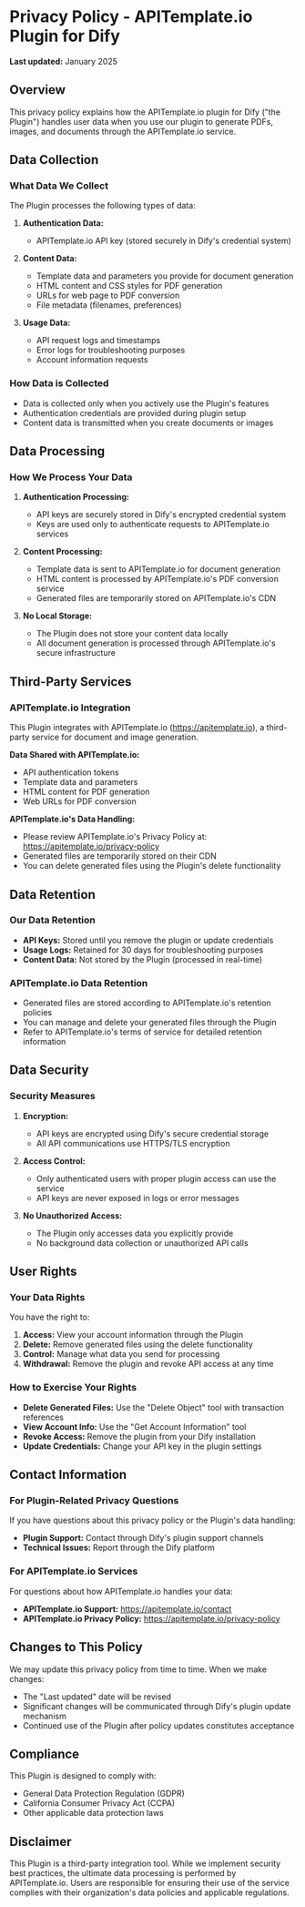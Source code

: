 # Privacy Policy - APITemplate.io Plugin for Dify

**Last updated:** January 2025

## Overview

This privacy policy explains how the APITemplate.io plugin for Dify ("the Plugin") handles user data when you use our plugin to generate PDFs, images, and documents through the APITemplate.io service.

## Data Collection

### What Data We Collect

The Plugin processes the following types of data:

1. **Authentication Data:**
   - APITemplate.io API key (stored securely in Dify's credential system)

2. **Content Data:**
   - Template data and parameters you provide for document generation
   - HTML content and CSS styles for PDF generation
   - URLs for web page to PDF conversion
   - File metadata (filenames, preferences)

3. **Usage Data:**
   - API request logs and timestamps
   - Error logs for troubleshooting purposes
   - Account information requests

### How Data is Collected

- Data is collected only when you actively use the Plugin's features
- Authentication credentials are provided during plugin setup
- Content data is transmitted when you create documents or images

## Data Processing

### How We Process Your Data

1. **Authentication Processing:**
   - API keys are securely stored in Dify's encrypted credential system
   - Keys are used only to authenticate requests to APITemplate.io services

2. **Content Processing:**
   - Template data is sent to APITemplate.io for document generation
   - HTML content is processed by APITemplate.io's PDF conversion service
   - Generated files are temporarily stored on APITemplate.io's CDN

3. **No Local Storage:**
   - The Plugin does not store your content data locally
   - All document generation is processed through APITemplate.io's secure infrastructure

## Third-Party Services

### APITemplate.io Integration

This Plugin integrates with APITemplate.io (https://apitemplate.io), a third-party service for document and image generation.

**Data Shared with APITemplate.io:**
- API authentication tokens
- Template data and parameters
- HTML content for PDF generation
- Web URLs for PDF conversion

**APITemplate.io's Data Handling:**
- Please review APITemplate.io's Privacy Policy at: https://apitemplate.io/privacy-policy
- Generated files are temporarily stored on their CDN
- You can delete generated files using the Plugin's delete functionality

## Data Retention

### Our Data Retention

- **API Keys:** Stored until you remove the plugin or update credentials
- **Usage Logs:** Retained for 30 days for troubleshooting purposes
- **Content Data:** Not stored by the Plugin (processed in real-time)

### APITemplate.io Data Retention

- Generated files are stored according to APITemplate.io's retention policies
- You can manage and delete your generated files through the Plugin
- Refer to APITemplate.io's terms of service for detailed retention information

## Data Security

### Security Measures

1. **Encryption:**
   - API keys are encrypted using Dify's secure credential storage
   - All API communications use HTTPS/TLS encryption

2. **Access Control:**
   - Only authenticated users with proper plugin access can use the service
   - API keys are never exposed in logs or error messages

3. **No Unauthorized Access:**
   - The Plugin only accesses data you explicitly provide
   - No background data collection or unauthorized API calls

## User Rights

### Your Data Rights

You have the right to:

1. **Access:** View your account information through the Plugin
2. **Delete:** Remove generated files using the delete functionality
3. **Control:** Manage what data you send for processing
4. **Withdrawal:** Remove the plugin and revoke API access at any time

### How to Exercise Your Rights

- **Delete Generated Files:** Use the "Delete Object" tool with transaction references
- **View Account Info:** Use the "Get Account Information" tool
- **Revoke Access:** Remove the plugin from your Dify installation
- **Update Credentials:** Change your API key in the plugin settings

## Contact Information

### For Plugin-Related Privacy Questions

If you have questions about this privacy policy or the Plugin's data handling:

- **Plugin Support:** Contact through Dify's plugin support channels
- **Technical Issues:** Report through the Dify platform

### For APITemplate.io Services

For questions about how APITemplate.io handles your data:

- **APITemplate.io Support:** https://apitemplate.io/contact
- **APITemplate.io Privacy Policy:** https://apitemplate.io/privacy-policy

## Changes to This Policy

We may update this privacy policy from time to time. When we make changes:

- The "Last updated" date will be revised
- Significant changes will be communicated through Dify's plugin update mechanism
- Continued use of the Plugin after policy updates constitutes acceptance

## Compliance

This Plugin is designed to comply with:

- General Data Protection Regulation (GDPR)
- California Consumer Privacy Act (CCPA)
- Other applicable data protection laws

## Disclaimer

This Plugin is a third-party integration tool. While we implement security best practices, the ultimate data processing is performed by APITemplate.io. Users are responsible for ensuring their use of the service complies with their organization's data policies and applicable regulations.